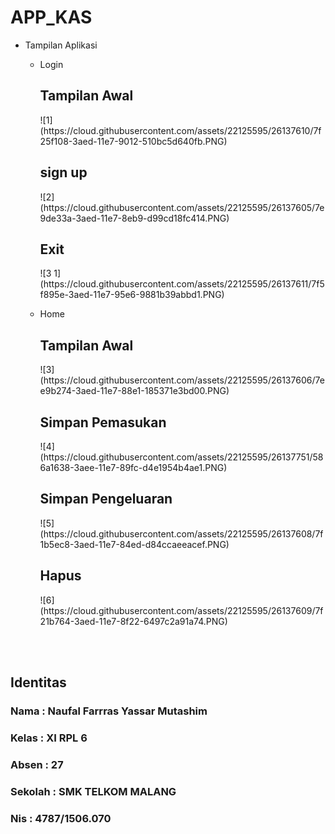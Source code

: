 # APP_KAS

* Tampilan Aplikasi

  * Login
    
    <h2>Tampilan Awal</h2>
    ![1](https://cloud.githubusercontent.com/assets/22125595/26137610/7f25f108-3aed-11e7-9012-510bc5d640fb.PNG)
    <h2> sign up </h2>
    ![2](https://cloud.githubusercontent.com/assets/22125595/26137605/7e9de33a-3aed-11e7-8eb9-d99cd18fc414.PNG)
    <h2> Exit  </h2>
    ![3 1](https://cloud.githubusercontent.com/assets/22125595/26137611/7f5f895e-3aed-11e7-95e6-9881b39abbd1.PNG)

  * Home
    
    <h2> Tampilan Awal </h2>
    ![3](https://cloud.githubusercontent.com/assets/22125595/26137606/7ee9b274-3aed-11e7-88e1-185371e3bd00.PNG)
    <h2> Simpan Pemasukan </h2>
    ![4](https://cloud.githubusercontent.com/assets/22125595/26137751/586a1638-3aee-11e7-89fc-d4e1954b4ae1.PNG)
    <h2> Simpan Pengeluaran </h2>
    ![5](https://cloud.githubusercontent.com/assets/22125595/26137608/7f1b5ec8-3aed-11e7-84ed-d84ccaeeacef.PNG)
    <h2> Hapus </h2>
    ![6](https://cloud.githubusercontent.com/assets/22125595/26137609/7f21b764-3aed-11e7-8f22-6497c2a91a74.PNG)
    
<br><br>
<h2> Identitas </h2>
<h3> Nama     : Naufal Farrras Yassar Mutashim </h3>
<h3> Kelas    : XI RPL 6 </h3>
<h3> Absen    : 27 </h3>
<h3> Sekolah  : SMK TELKOM MALANG </h3>
<h3> Nis      : 4787/1506.070 </h3>

